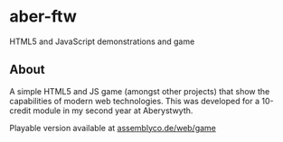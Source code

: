 aber-ftw
========

HTML5 and JavaScript demonstrations and game

About
-----

A simple HTML5 and JS game (amongst other projects) that show the capabilities of modern web technologies. This was developed for a 10-credit module in my second year at Aberystwyth.

Playable version available at [assemblyco.de/web/game](http://assemblyco.de/web/game/)
